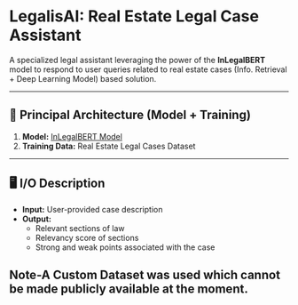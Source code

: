 # LegalisAI: Real Estate Legal Case Assistant  
A specialized legal assistant leveraging the power of the **InLegalBERT** model to respond to user queries related to real estate cases (Info. Retrieval + Deep Learning Model) based solution.

---

## 🔧 **Principal Architecture** (Model + Training)
1. **Model:** [InLegalBERT Model](https://huggingface.co/law-ai/InLegalBERT) 
2. **Training Data:** Real Estate Legal Cases Dataset

---

## 🖥️ **I/O Description**

- **Input:** User-provided case description
- **Output:** 
  - Relevant sections of law
  - Relevancy score of sections
  - Strong and weak points associated with the case
 
## Note-A Custom Dataset was used which cannot be made publicly available at the moment.
